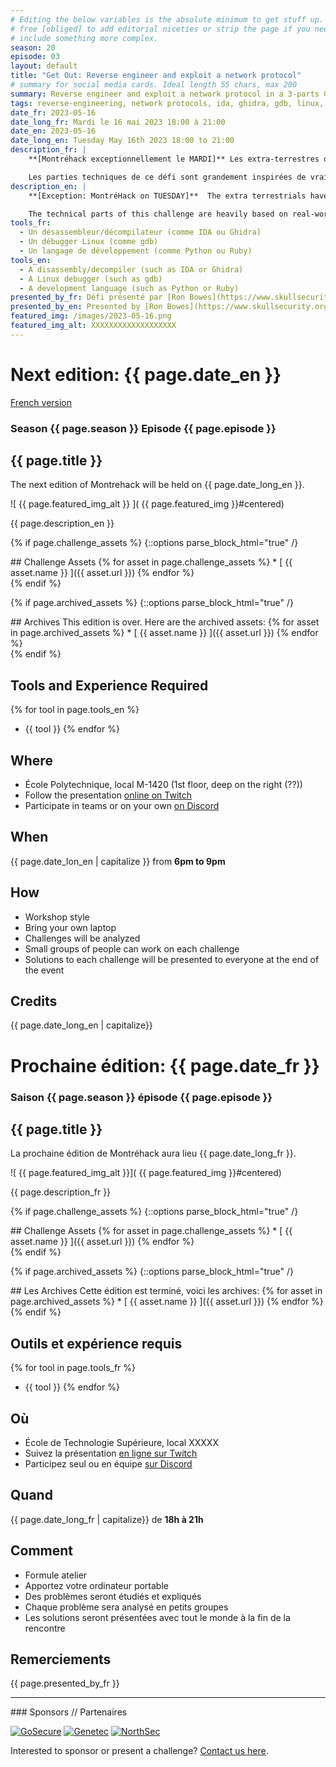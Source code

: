 ```yaml
---
# Editing the below variables is the absolute minimum to get stuff up. Feel
# free [obliged] to add editorial niceties or strip the page if you need to
# include something more complex.
season: 20
episode: 03
layout: default
title: "Get Out: Reverse engineer and exploit a network protocol"
# summary for social media cards. Ideal length 55 chars, max 200
summary: Reverse engineer and exploit a network protocol in a 3-parts CTF challenge.
tags: reverse-engineering, network protocols, ida, ghidra, gdb, linux, debug
date_fr: 2023-05-16
date_long_fr: Mardi le 16 mai 2023 18:00 à 21:00
date_en: 2023-05-16
date_long_en: Tuesday May 16th 2023 18:00 to 21:00
description_fr: |
    **[Montréhack exceptionnellement le MARDI]** Les extra-terrestres ont atteri et ils offrent refuge aux humains! Mais... ils pourraient avoir d'autres intentions. Dans ce CTF en trois parties, vous procédérez à la rétro-ingénierie de leur application et découvrirez ce qui se passe réellement!

    Les parties techniques de ce défi sont grandement inspirées de vraies recherches, et de vulnérabilités publiquement partagés en mars par le présentateur. Il donnera de la documentation du protocole réseau et peut-être une implémentation partielle pour les gens qui ne veulent pas tout reverse-engineer.
description_en: |
    **[Exception: MontréHack on TUESDAY]**  The extra terrestrials have landed and they're offering sanctuary to humans! But... they might have other motives. In this three-part CTF challenge, you'll reverse engineer their application and find out what's actually going on!

    The technical parts of this challenge are heavily based on real-world security research, and a set of vulnerabilities that the author publicly released in March. The presenter will also provide some protocol documentation and perhaps a partial implementation for folks who don't want to reverse the entire thing.
tools_fr:
  - Un désassembleur/décompilateur (comme IDA ou Ghidra)
  - Un débugger Linux (comme gdb)
  - Un langage de développement (comme Python ou Ruby)
tools_en:
  - A disassembly/decompiler (such as IDA or Ghidra)
  - A Linux debugger (such as gdb)
  - A development language (such as Python or Ruby)
presented_by_fr: Défi présenté par [Ron Bowes](https://www.skullsecurity.org)
presented_by_en: Presented by [Ron Bowes](https://www.skullsecurity.org)
featured_img: /images/2023-05-16.png
featured_img_alt: XXXXXXXXXXXXXXXXXXX
---
```


# Next edition: {{ page.date_en }}
[French version](#french)

### Season {{ page.season }} Episode {{ page.episode }}

## {{ page.title }}

The next edition of Montrehack will be held on {{ page.date_long_en }}.

![ {{ page.featured_img_alt }} ]( {{ page.featured_img }}#centered)

{{ page.description_en }}

{% if page.challenge_assets %}
{::options parse_block_html="true" /}
<div class="assets">
## Challenge Assets
{% for asset in page.challenge_assets %}
* [ {{ asset.name }} ]({{ asset.url }})
{% endfor %}
</div>
{% endif %}

{% if page.archived_assets %}
{::options parse_block_html="true" /}
<div class="archives">
## Archives
This edition is over. Here are the archived assets:
{% for asset in page.archived_assets %}
* [ {{ asset.name }} ]({{ asset.url }})
{% endfor %}
</div>
{% endif %}

## Tools and Experience Required

{% for tool in page.tools_en %}
* {{ tool }}
{% endfor %}

## Where


* École Polytechnique, local M-1420 (1st floor, deep on the right (??))
* Follow the presentation [online on Twitch](https://twitch.tv/montrehack/)
* Participate in teams or on your own [on Discord](https://discord.gg/4qfFwPX)

## When

{{ page.date_lon_en | capitalize }} from **6pm to 9pm**

## How

* Workshop style
* Bring your own laptop
* Challenges will be analyzed
* Small groups of people can work on each challenge
* Solutions to each challenge will be presented to everyone at the end of the event

## Credits

{{ page.date_long_en | capitalize}}

<a id="french"></a>

# Prochaine édition: {{ page.date_fr }}

### Saison {{ page.season }} épisode {{ page.episode }}

## {{ page.title }}

La prochaine édition de Montréhack aura lieu {{ page.date_long_fr }}.

![ {{ page.featured_img_alt }}]( {{ page.featured_img }}#centered)

{{ page.description_fr }}

{% if page.challenge_assets %}
{::options parse_block_html="true" /}
<div class="assets">
## Challenge Assets
{% for asset in page.challenge_assets %}
* [ {{ asset.name }} ]({{ asset.url }})
{% endfor %}
</div>
{% endif %}

{% if page.archived_assets %}
{::options parse_block_html="true" /}
<div class="archives">
## Les Archives
Cette édition est terminé, voici les archives:
{% for asset in page.archived_assets %}
* [ {{ asset.name }} ]({{ asset.url }})
{% endfor %}
</div>
{% endif %}

## Outils et expérience requis

{% for tool in page.tools_fr %}
* {{ tool }}
{% endfor %}

## Où

* École de Technologie Supérieure, local XXXXX
* Suivez la présentation [en ligne sur Twitch](https://twitch.tv/montrehack/)
* Participez seul ou en équipe [sur Discord](https://discord.gg/4qfFwPX)

## Quand

{{ page.date_long_fr | capitalize}} de **18h à 21h**

## Comment

* Formule atelier
* Apportez votre ordinateur portable
* Des problèmes seront étudiés et expliqués
* Chaque problème sera analysé en petits groupes
* Les solutions seront présentées avec tout le monde à la fin de la rencontre

## Remerciements

{{ page.presented_by_fr }}

<hr/>
### Sponsors // Partenaires


[![GoSecure](/images/sponsor_gosecure.png)](https://gosecure.net/)
[![Genetec](/images/sponsor_genetec.png)](https://www.genetec.com/)
[![NorthSec](/images/nsec_logo.png)](https://nsec.io/)

Interested to sponsor or present a challenge? [Contact us here](https://docs.google.com/forms/d/e/1FAIpQLSecc0vfe3pIwMJjIBCYW4G43ZwtagwVESu_qHKnglnBc3R3ww/viewform?usp=sf_link).